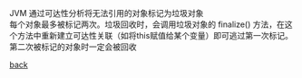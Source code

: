 JVM 通过可达性分析将无法引用的对象标记为垃圾对象  
每个对象最多被标记两次。垃圾回收时，会调用垃圾对象的 finalize() 方法，在这个方法中重新建立可达性关联（如将this赋值给某个变量）即可逃过第一次标记。第二次被标记的对象时一定会被回收  

[back](../10.md)  